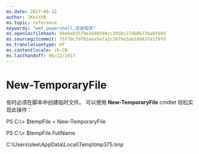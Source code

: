 ```yaml
---
ms.date: 2017-06-12
author: JKeithB
ms.topic: reference
keywords: "wmf,powershell,安装程序"
ms.openlocfilehash: 90e0ab3579e1840598cc3050c27db0b73ba6f69d
ms.sourcegitcommit: 75f70c7df01eea5e7a2c16f9a3ab1dd437a1f8fd
ms.translationtype: HT
ms.contentlocale: zh-CN
ms.lasthandoff: 06/12/2017
---
```

# <a name="new-temporaryfile"></a>New-TemporaryFile
有时必须在脚本中创建临时文件。 可以使用 **New-TemporaryFile** cmdlet 轻松实现此操作：

PS C:\\&gt; $tempFile = New-TemporaryFile

PS C:\\&gt; $tempFile.FullName

C:\\Users\\slee\\AppData\\Local\\Temp\\tmp375.tmp

